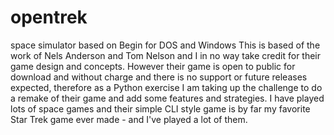 # opentrek
space simulator based on Begin for DOS and Windows
This is based of the work of Nels Anderson and Tom Nelson and I in no way take credit for their game design and concepts.
However their game is open to public for download and without charge and there is no support or future releases expected,
therefore as a Python exercise I am taking up the challenge to do a remake of their game and add some features and strategies. 
I have played lots of space games and their simple CLI style game is by far my favorite Star Trek game ever made - and I've played a lot of them. 
